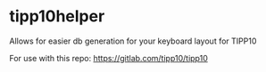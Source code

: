 # tipp10helper
Allows for easier db generation for your keyboard layout for TIPP10

For use with this repo: https://gitlab.com/tipp10/tipp10
